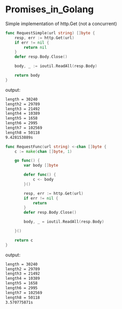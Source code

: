 # Promises_in_Golang

Simple implementation of http.Get (not a concurrent)

```go
func RequestSimple(url string) []byte {
	resp, err := http.Get(url)
	if err != nil {
		return nil
	}
	defer resp.Body.Close()

	body, _ := ioutil.ReadAll(resp.Body)

	return body
}
```

output:

```bash
length = 30240
length2 = 29789
length3 = 21492
length4 = 10389
length5 = 1658
length6 = 2995
length7 = 102569
length8 = 50118
9.428153889s
```

```go
func RequestFunc(url string) <-chan []byte {
	c := make(chan []byte, 1)

	go func() {
		var body []byte

		defer func() {
			c <- body
		}()

		resp, err := http.Get(url)
		if err != nil {
			return
		}
		defer resp.Body.Close()

		body, _ = ioutil.ReadAll(resp.Body)

	}()

	return c
}
```

output:

```bash
length = 30240
length2 = 29789
length3 = 21492
length4 = 10389
length5 = 1658
length6 = 2995
length7 = 102569
length8 = 50118
3.570775871s
```
